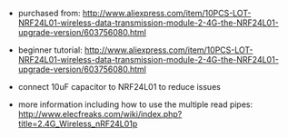 * purchased from: http://www.aliexpress.com/item/10PCS-LOT-NRF24L01-wireless-data-transmission-module-2-4G-the-NRF24L01-upgrade-version/603756080.html

* beginner tutorial: http://www.aliexpress.com/item/10PCS-LOT-NRF24L01-wireless-data-transmission-module-2-4G-the-NRF24L01-upgrade-version/603756080.html

* connect 10uF capacitor to NRF24L01 to reduce issues

* more information including how to use the multiple read pipes: http://www.elecfreaks.com/wiki/index.php?title=2.4G_Wireless_nRF24L01p

